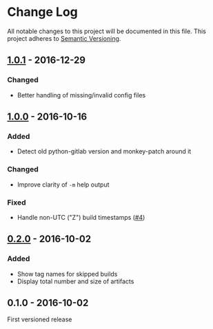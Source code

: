 # Change Log
All notable changes to this project will be documented in this file.
This project adheres to [Semantic Versioning](http://semver.org/).

## [1.0.1] - 2016-12-29
### Changed
- Better handling of missing/invalid config files


## [1.0.0] - 2016-10-16
### Added
- Detect old python-gitlab version and monkey-patch around it

### Changed
- Improve clarity of `-m` help output

### Fixed
- Handle non-UTC ("Z") build timestamps ([#4])



## [0.2.0] - 2016-10-02
### Added
- Show tag names for skipped builds
- Display total number and size of artifacts


## 0.1.0 - 2016-10-02
First versioned release


[Unreleased]: https://gitlab.com/jonathon-reinhart/gitlab-artifact-cleanup/compare/v1.0.1...HEAD
[1.0.1]: https://gitlab.com/jonathon-reinhart/gitlab-artifact-cleanup/compare/v1.0.0...v1.0.1
[1.0.0]: https://gitlab.com/jonathon-reinhart/gitlab-artifact-cleanup/compare/v0.2.0...v1.0.0
[0.2.0]: https://gitlab.com/jonathon-reinhart/gitlab-artifact-cleanup/compare/v0.1.0...v0.2.0

[#4]: https://gitlab.com/jonathon-reinhart/gitlab-artifact-cleanup/merge_requests/4
